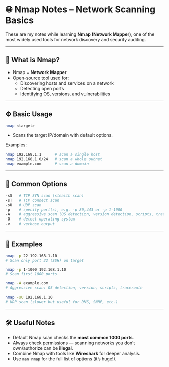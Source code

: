 # 🌐 Nmap Notes – Network Scanning Basics

These are my notes while learning **Nmap (Network Mapper)**, one of the most widely used tools for network discovery and security auditing.  

---

## 📌 What is Nmap?
- Nmap = **Network Mapper**  
- Open-source tool used for:
  - Discovering hosts and services on a network  
  - Detecting open ports  
  - Identifying OS, versions, and vulnerabilities  

---

## ⚙️ Basic Usage
```bash
nmap <target>
````

* Scans the target IP/domain with default options.

Examples:

```bash
nmap 192.168.1.1      # scan a single host
nmap 192.168.1.0/24   # scan a whole subnet
nmap example.com      # scan a domain
```

---

## 🔎 Common Options

```bash
-sS   # TCP SYN scan (stealth scan)
-sT   # TCP connect scan
-sU   # UDP scan
-p    # specify port(s), e.g. -p 80,443 or -p 1-1000
-A    # aggressive scan (OS detection, version detection, scripts, traceroute)
-O    # detect operating system
-v    # verbose output
```

---

## 📂 Examples

```bash
nmap -p 22 192.168.1.10
# Scan only port 22 (SSH) on target

nmap -p 1-1000 192.168.1.10
# Scan first 1000 ports

nmap -A example.com
# Aggressive scan: OS detection, version, scripts, traceroute

nmap -sU 192.168.1.10
# UDP scan (slower but useful for DNS, SNMP, etc.)
```

---

## 🛠 Useful Notes

* Default Nmap scan checks the **most common 1000 ports**.
* Always check permissions — scanning networks you don’t own/authorize can be **illegal**.
* Combine Nmap with tools like **Wireshark** for deeper analysis.
* Use `man nmap` for the full list of options (it’s huge!).

